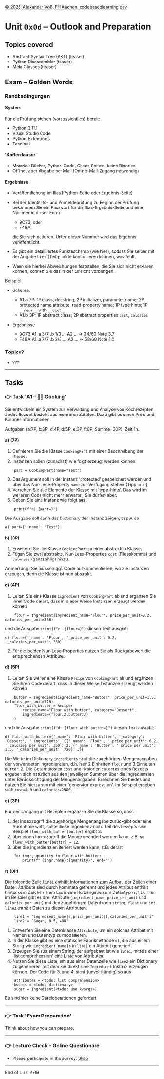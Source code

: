 [© 2025, Alexander Voß, FH Aachen, codebasedlearning.dev](mailto:info@codebasedlearning.dev)

# Unit `0x0d` – Outlook and Preparation


## Topics covered

- Abstract Syntax Tree (AST) (teaser)
- Python Disassembler (teaser)
- Meta Classes (teaser)


## Exam – Golden Words

### Randbedingungen

#### System
Für die Prüfung stehen (voraussichtlich) bereit:
- Python 3.11.1
- Visual Studio Code
- Python Extensions
- Terminal

#### 'Kofferklausur'
- Material: Bücher, Python-Code, Cheat-Sheets, keine Binaries
- Offline, aber Abgabe per Mail (Online-Mail-Zugang notwendig)

#### Ergebnisse
- Veröffentlichung im Ilias (Python-Seite oder Ergebnis-Seite)
- Bei der Identitäts- und Anmeldeprüfung zu Beginn der Prüfung bekommen 
Sie ein Passwort für die Ilias-Ergebnis-Seite und eine Nummer in dieser Form
  - 9C73, oder
  - F48A,

  die Sie sich notieren. Unter dieser Nummer wird das Ergebnis veröffentlicht.
- Es gibt ein detailliertes Punkteschema (wie hier), sodass Sie selber
mit der Angabe Ihrer (Teil)punkte kontrollieren können, was fehlt. 
- Wenn sie hierbei Abweichungen feststellen, die Sie sich nicht erklären können, können Sie das in der Einsicht vorbringen.

Beispiel
- Schema: 
  - A1.a 7P: 1P class, docstring; 2P initializer, parameter name; 2P protected name attribute, read-property name; 1P type hints; 1P `__repr__` with `__dict__`
  - A1.b 3P: 1P abstract class; 2P abstract properties `cost`, `calories`

- Ergebnisse
  - 9C73 A1 .a 3/7 .b 1/3 ... A2 ... => 34/60 Note 3.7
  - F48A A1 .a 7/7 .b 2/3 ... A2 ... => 58/60 Note 1.0

### Topics?

- ???

---

## Tasks

### 👉 Task 'A1 – 🧑‍🍳 Cooking'

Sie entwickeln ein System zur Verwaltung und Analyse von Kochrezepten.
Jedes Rezept besteht aus mehreren Zutaten. Dazu gibt es einen Preis und
Kalorieninformationen.

Aufgaben (a:7P, b:3P, d:4P, d:5P, e:3P, f:8P, Summe=30P), Zeit 1h.

#### a) (7P)

1. Definieren Sie die Klasse `CookingPart` mit einer Beschreibung der Klasse.
2. Instanzen sollen (zunächst) wie folgt erzeugt werden können:
``` 
	part = CookingPart(name="Test")
```
3. Das Argument soll in der Instanz 'protected' gespeichert werden 
und über das Nur-Lese-Property `name` zur Verfügung stehen (Tipp in 5.).
4. Versehen Sie alle Elemente der Klasse mit 'type-hints'. Das wird
im weiteren Code nicht mehr erwartet, Sie dürfen aber.
5. Geben Sie eine Instanz wie folgt aus. 

``` 
	print(f"a) {part=}")
```
Die Ausgabe soll dann das Dictionary der Instanz zeigen, bspw. so
```
a) part={'_name': 'Test'}
```

#### b) (3P)

1. Erweitern Sie die Klasse `CookingPart` zu einer abstrakten Klasse.
2. Fügen Sie zwei abstrakte, Nur-Lese-Properties `cost` (Fliesskomma) und
`calories` (ganzzahlig) hinzu.

Anmerkung: Sie müssen ggf. Code auskommentieren, wo Sie Instanzen erzeugen,
denn die Klasse ist nun abstrakt.

#### c) (4P)

1. Leiten Sie eine Klasse `Ingredient` von `CookingPart` ab und ergänzen Sie
Ihren Code derart, dass in dieser Weise Instanzen erzeugt werden können
```
    flour = Ingredient(ingredient_name="Flour", price_per_unit=0.2, calories_per_unit=360)
```
und die Ausgabe `print(f"c) {flour=}")` diesen Text ausgibt:
```
c) flour={'_name': 'Flour', '_price_per_unit': 0.2, '_calories_per_unit': 360}
```
2. Für die beiden Nur-Lese-Properties nutzen Sie als Rückgabewert die
entsprechenden Attribute.

#### d) (5P)

1. Leiten Sie weiter eine Klasse `Recipe` von `CookingPart` ab und ergänzen
Sie Ihren Code derart, dass in dieser Weise Instanzen erzeugt werden können
```
    butter = Ingredient(ingredient_name="Butter", price_per_unit=1.5, calories_per_unit=720)
    flour_with_butter = Recipe(
        recipe_name="Flour with butter", category="Dessert", 
        ingredients={flour:2,butter:3}
    )
```
und die Ausgabe `print(f"d) {flour_with_butter=}")` diesen Text ausgibt:
```
d) flour_with_butter={'_name': 'Flour with butter', '_category': 'Dessert', '_ingredients': {{'_name': 'Flour', '_price_per_unit': 0.2, '_calories_per_unit': 360}: 2, {'_name': 'Butter', '_price_per_unit': 1.5, '_calories_per_unit': 720}: 3}}
```
Die Werte im Dictionary `ingredients` sind die zugehörigen Mengenangaben 
der verwendeten Ingredienzien, d.h. hier 2 Einheiten `flour` und 3 Einheiten `butter`.
2. Die Gesamtkosten `cost` und -kalorien `calories` eines Rezepts ergeben 
sich natürlich aus den jeweiligen Summen über die Ingredienzien unter
Berücksichtigung der Mengenangaben. Berechnen Sie beides und nutzen Sie 
hierzu `sum` mit einer 'generator expression'.
Im Beispiel ergeben sich `cost=4.9` und `calories=2880`.

#### e) (3P)

Für den Umgang mit Rezepten ergänzen Sie die Klasse so, dass
1.  der Indexzugriff die zugehörige Mengenangabe zurückgibt oder eine 
Ausnahme wirft, sollte diese Ingredienz nicht Teil des Rezepts sein. 
Beispiel
```flour_with_butter[butter]``` ergibt 3.
2. über einen Indexzugriff die Menge geändert werden kann, z.B. so
```flour_with_butter[butter] = 12```.
3. über die Ingredienzien iteriert werden kann, z.B. derart
```
    for ingr, quantity in flour_with_butter:
        print(f" {ingr.name}:{quantity}", end='')
```
#### f) (3P)

Die folgende Zeile `line1` enthält Informationen zum Aufbau der Zeilen einer
Datei. Attribute sind durch Kommata getrennt und jedes Attribut enthält 
hinter dem Zeichen `|` am Ende eine Kurzangabe zum Datentyp (`s`,`f`,`i`).
Hier im Beispiel gibt es drei Attribute (`ingredient_name`,
`price_per_unit` und `calories_per_unit`) mit den zugehörigen Datentypen
`string`, `float` und `int`.
`line2` enthält Daten zu diesen Attributen.
```
    line1 = "ingredient_name|s,price_per_unit|f,calories_per_unit|i"
    line2 = "Sugar, 0.5, 400"
```

1. Entwerfen Sie eine Datenklasse `Attribute`, um ein solches Attribut
mit Namen und Datentyp zu modellieren.
2. In der Klasse gibt es eine statische Fabrikmethode `of`, die aus
einem String wie `ingredient_name|s` in `line1` ein Attribut generiert.
3. Erzeugen Sie aus einem String, der aufgebaut ist wie `line1`, mittels einer 'list comprehension' eine Liste von Attributen.
4. Nutzen Sie diese Liste, um aus einer Datenzeile wie `line2` ein Dictionary 
zu generieren, mit dem Sie direkt eine `Ingredient` Instanz erzeugen können.
Der Code für 3. und 4. sieht (unvollständig) so aus
```
    attributes = <todo: list comprehension>
    kwargs = <todo: dictionary>
    sugar = Ingredient(<todo: use kwargs>)
```
Es sind hier keine Dateioperationen gefordert.

---

### 👉 Task 'Exam Preparation' 

Think about how you can prepare.

---

### 👉 Lecture Check - Online Questionare

- Please participate in the survey: [Slido](https://wall.sli.do)

---

End of `Unit 0x0d`
